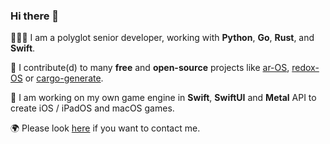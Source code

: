 ### Hi there 👋

🧑🏻‍💻 I am a polyglot senior developer, working with **Python**, **Go**, **Rust**, and **Swift**.

🤝 I contribute(d) to many **free** and **open-source** projects like [ar-OS](https://github.com/ar-OS), [redox-OS](https://gitlab.redox-os.org/redox-os/redox/) or [cargo-generate](https://github.com/ashleygwilliams/cargo-generate/).

👾 I am working on my own game engine in **Swift**, **SwiftUI** and **Metal** API to create iOS / iPadOS and macOS games.

🌍 Please look [here](https://carette.xyz) if you want to contact me.
